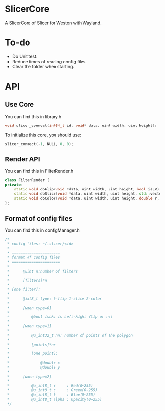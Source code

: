 # SlicerCore
A SlicerCore of Slicer for Weston with Wayland.

# To-do

* Do Unit test.
* Reduce times of reading config files.
* Clear the folder when starting.

# API

## Use Core

You can find this in library.h

```C++
void slicer_connect(int64_t id, void* data, uint width, uint height);
```

To initialize this core, you should use:
```C++
slicer_connect(-1, NULL, 0, 0);
```

## Render API


You can find this in FilterRender.h

```C++
class FilterRender {
private:
	static void doFlip(void *data, uint width, uint height, bool isLR);
	static void doSlice(void *data, uint width, uint height, std::vector<Point>);
	static void doColor(void *data, uint width, uint height, double r, double g, double b ,double a);
};
```

## Format of config files

You can find this in configManager.h

```C++
/*
 * config files: ~/.slicer/<id>
 *
 * ======================
 * format of config files
 * ======================
 *
 *      @uint n:number of filters
 *
 *      [filters]*n
 *
 * [one filter]:
 *
 *      @int8_t type: 0-flip 1-slice 2-color
 *
 *      [when type=0]
 *
 *          @bool isLR: is Left-Right flip or not
 *
 *      [when type=1]
 *
 *          @u_int32_t nn: number of points of the polygon
 *
 *          [points]*nn
 *
 *          [one point]:
 *
 *              @double x
 *              @double y
 *
 *      [when type=2]
 *
 *          @u_int8_t r     : Red(0~255)
 *          @u_int8_t g     : Green(0~255)
 *          @u_int8_t b     : Blue(0~255)
 *          @u_int8_t alpha : Opacity(0~255)
 */
 ```
